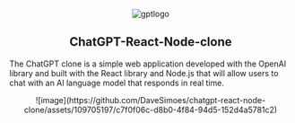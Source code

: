  

<div align="center">

 ![gptlogo](https://github.com/DaveSimoes/chatgpt-react-node-clone/assets/109705197/3ddada09-9ab5-4592-8d36-7d32fbe9cb8d)

</div>

<h2 align="center">
 ChatGPT-React-Node-clone
</h2>


The ChatGPT clone is a simple web application developed with the OpenAI library and built with the React library and Node.js that will allow users to chat with an AI language model that responds in real time.

<div align="center">
![image](https://github.com/DaveSimoes/chatgpt-react-node-clone/assets/109705197/c7f0f06c-d8b0-4f84-94d5-152d4a5781c2)
</div>
